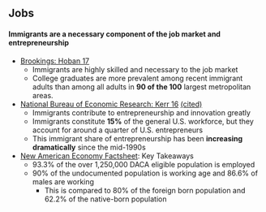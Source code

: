 ## Jobs

#### Immigrants are a necessary component of the job market and entrepreneurship

*   [Brookings: Hoban 17](https://www.brookings.edu/blog/brookings-now/2017/08/24/do-immigrants-steal-jobs-from-american-workers/)
    *   Immigrants are highly skilled and necessary to the job market
    *   College graduates are more prevalent among recent immigrant adults than among all adults in **90 of the 100** largest metropolitan areas.
*   [National Bureau of Economic Research: Kerr 16](https://www.nber.org/papers/w22385.pdf) [(cited)](https://hbr.org/2016/10/immigrants-play-a-disproportionate-role-in-american-entrepreneurship)
    *   Immigrants contribute to entrepreneurship and innovation greatly
    *   Immigrants constitute **15%** of the general U.S. workforce, but they account for around a quarter of U.S. entrepreneurs
    *   This immigrant share of entrepreneurship has been **increasing dramatically** since the mid-1990s
*   [New American Economy Factsheet](https://www.newamericaneconomy.org/issues/undocumented-immigrants/#economic-contributors,-not-criminals): Key Takeaways
    *   93.3% of the over 1,250,000 DACA eligible population is employed
    *   90% of the undocumented population is working age and 86.6% of males are working
        *   This is compared to 80% of the foreign born population and 62.2% of the native-born population
